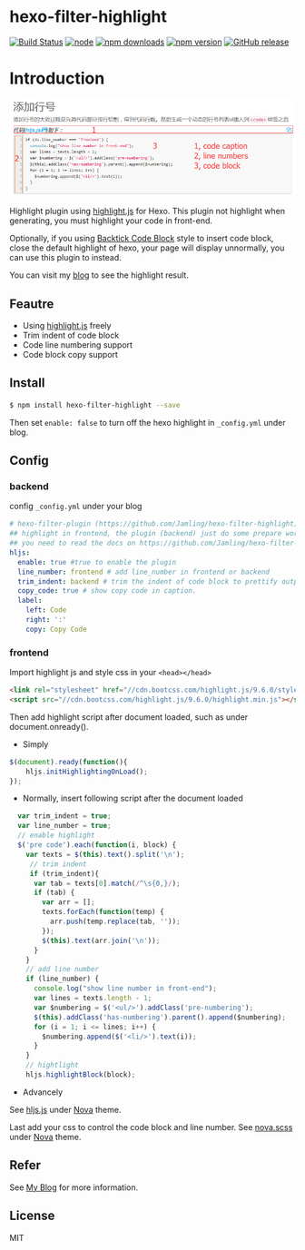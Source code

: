 # hexo-filter-highlight

[![Build Status](https://travis-ci.org/Jamling/hexo-filter-highlight.svg?branch=master)](https://travis-ci.org/Jamling/hexo-filter-highlight)
[![node](https://img.shields.io/node/v/hexo-filter-highlight.svg)](https://www.npmjs.com/package/hexo-filter-highlight)
[![npm downloads](https://img.shields.io/npm/dt/hexo-filter-highlight.svg)](https://www.npmjs.com/package/hexo-filter-highlight)
[![npm version](https://img.shields.io/npm/v/hexo-filter-highlight.svg)](https://www.npmjs.com/package/hexo-filter-highlight)
[![GitHub release](https://img.shields.io/github/release/jamling/hexo-filter-highlight.svg)](https://github.com/Jamling/hexo-filter-highlight/releases/latest)

# Introduction

![screenshot](https://github.com/Jamling/hexo-filter-highlight/blob/master/screenshot.png)

Highlight plugin using [highlight.js] for Hexo. This plugin not highlight when generating, you must highlight your code in front-end.

Optionally, if you using [Backtick Code Block](https://hexo.io/docs/tag-plugins.html#Backtick-Code-Block) style to insert code block, close the default highlight of hexo, your page will display unnormally, you can use this plugin to instead.

You can visit my [blog](http://www.ieclipse.cn/2016/08/10/Web/hexo-filter-highlight/) to see the highlight result.

## Feautre

- Using [highlight.js] freely
- Trim indent of code block
- Code line numbering support
- Code block copy support

## Install 

``` bash
$ npm install hexo-filter-highlight --save
```

Then set `enable: false` to turn off the hexo highlight in `_config.yml` under blog.

## Config

### backend
config `_config.yml` under your blog

``` yaml
# hexo-filter-plugin (https://github.com/Jamling/hexo-filter-highlight) config 
## highlight in frontend, the plugin (backend) just do some prepare work.
## you need to read the docs on https://github.com/Jamling/hexo-filter-highlight to getting start
hljs:
  enable: true #true to enable the plugin
  line_number: frontend # add line_number in frontend or backend
  trim_indent: backend # trim the indent of code block to prettify output. backend or front-end (recommend)
  copy_code: true # show copy code in caption.
  label:
    left: Code
    right: ':'
    copy: Copy Code
```

### frontend

Import highlight js and style css  in your `<head></head>`

``` html
<link rel="stylesheet" href="//cdn.bootcss.com/highlight.js/9.6.0/styles/github.min.css">
<script src="//cdn.bootcss.com/highlight.js/9.6.0/highlight.min.js"></script>
```

Then add highlight script after document loaded, such as under document.onready().

- Simply

```js
$(document).ready(function(){
    hljs.initHighlightingOnLoad();
});
```

- Normally, insert following script after the document loaded

```js
  var trim_indent = true;
  var line_number = true;
  // enable highlight
  $('pre code').each(function(i, block) {
    var texts = $(this).text().split('\n');
     // trim indent
     if (trim_indent){
      var tab = texts[0].match(/^\s{0,}/);
      if (tab) {
        var arr = [];
        texts.forEach(function(temp) {
          arr.push(temp.replace(tab, ''));
        });
        $(this).text(arr.join('\n'));
      }
    }
    // add line number
    if (line_number) {
      console.log("show line number in front-end");
      var lines = texts.length - 1;
      var $numbering = $('<ul/>').addClass('pre-numbering');
      $(this).addClass('has-numbering').parent().append($numbering);
      for (i = 1; i <= lines; i++) {
        $numbering.append($('<li/>').text(i));
      }
    }
    // hightlight
    hljs.highlightBlock(block);
```

- Advancely

See [hljs.js] under [Nova] theme.

Last add your css to control the code block and line number.
See [nova.scss] under [Nova] theme.

## Refer
See [My Blog](http://www.ieclipse.cn/tags/Hexo/) for more information.

## License

MIT

[Hexo]: http://hexo.io/
[highlight.js]: https://highlightjs.org/
[Nova]: https://github.com/Jamling/hexo-theme-nova/
[hljs.js]: https://github.com/Jamling/hexo-theme-nova/blob/master/source/js/hljs.js
[nova.scss]: https://github.com/Jamling/hexo-theme-nova/blob/master/source/css/bs/nova.scss
